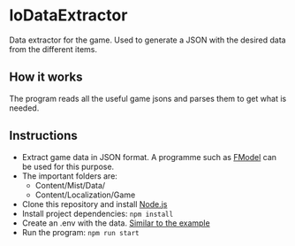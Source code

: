 # loDataExtractor

Data extractor for the game. Used to generate a JSON with the desired data from the different items.

## How it works

The program reads all the useful game jsons and parses them to get what is needed.

## Instructions

* Extract game data in JSON format. A programme such as [FModel](https://github.com/4sval/FModel) can be used for this purpose.
* The important folders are: 
  * Content/Mist/Data/
  * Content/Localization/Game
* Clone this repository and install [Node.js](https://nodejs.org/es/)
* Install project dependencies: `npm install`
* Create an .env with the data. [Similar to the example](.env.example)
* Run the program: `npm run start`
